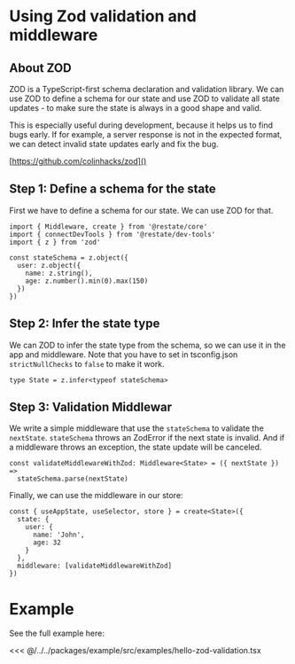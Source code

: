 # Using Zod validation and middleware

## About ZOD

ZOD is a TypeScript-first schema declaration and validation library. We can use ZOD to define a schema for our state and use ZOD to validate all state updates - to make sure the state is always in a good shape and valid.

This is especially useful during development, because it helps us to find bugs early. If for example, a server response is not in the expected format, we can detect invalid state updates early and fix the bug.

[https://github.com/colinhacks/zod]()

## Step 1: Define a schema for the state

First we have to define a schema for our state. We can use ZOD for that.

```tsx
import { Middleware, create } from '@restate/core'
import { connectDevTools } from '@restate/dev-tools'
import { z } from 'zod'

const stateSchema = z.object({
  user: z.object({
    name: z.string(),
    age: z.number().min(0).max(150)
  })
})
```

## Step 2: Infer the state type

We can ZOD to infer the state type from the schema, so we can use it in the app and middleware. Note that you have to set in tsconfig.json `strictNullChecks` to `false` to make it work.

```tsx
type State = z.infer<typeof stateSchema>
```

## Step 3: Validation Middlewar

We write a simple middleware that use the `stateSchema` to validate the `nextState`. `stateSchema` throws an ZodError if the next state is invalid. And if a middleware throws an exception, the state update will be canceled.

```tsx
const validateMiddlewareWithZod: Middleware<State> = ({ nextState }) =>
  stateSchema.parse(nextState)
```

Finally, we can use the middleware in our store:

```tsx
const { useAppState, useSelector, store } = create<State>({
  state: {
    user: {
      name: 'John',
      age: 32
    }
  },
  middleware: [validateMiddlewareWithZod]
})
```

# Example

See the full example here:

<<< @/../../packages/example/src/examples/hello-zod-validation.tsx
